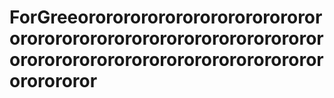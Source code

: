 # ForGreeororororororororororororororororororororororororororororororororororororororororororororororororororororororor